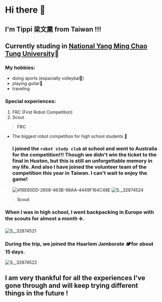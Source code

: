 # Hi there 👋
## I'm Tippi 梁文熏 from Taiwan !!!
## Currently studing in [National Yang Ming Chao Tung University](https://www.nycu.edu.tw/)🔭

### My hobbies:
- doing sports (espacially volleybal🏐)
- playing guitar🎸
- traveling

### Special experiences:
1. FRC (First Robot Competition)
2. Scout

> **FRC**
- The biggest robot competition for high school students 🤖

  ### I joined the `robot study club` at school and went to Australia for the competition!!! Though we didn't win the ticket to the final in Huston, but this is still an       unforgettable memory in my life. And also I have joined the volunteer team of the competition this year in Taiwan. I can't wait to enjoy the game!
  ![416E60DD-2608-463B-99AA-4449F164C48E](https://user-images.githubusercontent.com/98199306/150645645-df212d24-0c6d-4c5b-9116-d2aab05e606e.jpeg) 
  ![S__32874524](https://user-images.githubusercontent.com/98199306/150645751-3752c4fd-0437-4529-a241-47b87f205b8e.jpg)


> **Scout**

   ### When I was in high school, I went backpacking in Europe with the scouts for almost a month ✈️.
   ![S__32874521](https://user-images.githubusercontent.com/98199306/150645582-dbd9b4f7-d3da-42d5-b44f-b85937becebf.jpg)
   ### During the trip, we joined the Haarlem Jamborate 🏕️for about 15 days.
   ![S__32874522](https://user-images.githubusercontent.com/98199306/150645746-08c61613-c8a9-4c3b-9083-04d235d87b88.jpg)


## I am very thankful for all the experiences I've gone through and will keep trying different things in the future ! 
  
<!--
**this is a bold text**   this is not a bold text
-Taiwan :EMOJICODE:
-Japan
*斜體*  ~~wrongone~~  ***bold and italic***


about my school[nycu](https://www.nycu.edu.tw/)

> some special qute
-->

<!--
**tippil/tippil** is a ✨ _special_ ✨ repository because its `README.md` (this file) appears on your GitHub profile.

Here are some ideas to get you started:

